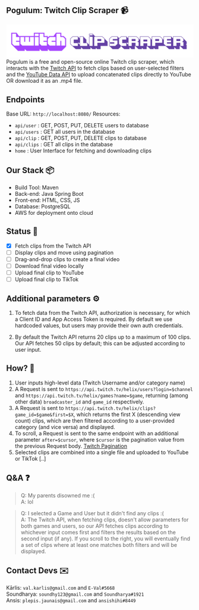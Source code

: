Pogulum: Twitch Clip Scraper 📹
-
![tcs](tcs.png)
Pogulum is a free and open-source online Twitch clip scraper, which interacts with the [Twitch API](https://dev.twitch.tv/docs/api/) to fetch clips based on user-selected filters and the [YouTube Data API](https://developers.google.com/youtube/v3) to upload concatenated clips directly to YouTube OR download it as an .mp4 file.

Endpoints
-
Base URL: `http://localhost:8080/`
Resources:
- `api/user` : GET, POST, PUT, DELETE users to database
- `api/users` : GET all users in the database
- `api/clip` : GET, POST, PUT, DELETE clips to database
- `api/clips` : GET all clips in the database
- `home` : User Interface for fetching and downloading clips

Our Stack 📦
-
- Build Tool: Maven
- Back-end: Java Spring Boot
- Front-end: HTML, CSS, JS
- Database: PostgreSQL
- AWS for deployment onto cloud

Status 📄
-
- [x] Fetch clips from the Twitch API
- [ ] Display clips and move using pagination
- [ ] Drag-and-drop clips to create a final video
- [ ] Download final video locally
- [ ] Upload final clip to YouTube
- [ ] Upload final clip to TikTok

Additional parameters ⚙️
-

1. To fetch data from the Twitch API, authorization is necessary, for which a Client ID and App Access Token is required. By default we use hardcoded values, but users may provide their own auth credentials.

2. By default the Twitch API returns 20 clips up to a maximum of 100 clips. Our API fetches 50 clips by default; this can be adjusted according to user input.

How? 🧠
-

1. User inputs high-level data (Twitch Username and/or category name)
2. A Request is sent to `https://api.twitch.tv/helix/users?login=$channel` and `https://api.twitch.tv/helix/games?name=$game`, returning (among other data) `broadcaster_id` and `game_id` respectively.
3. A Request is sent to `https://api.twitch.tv/helix/clips?game_id=$game&first=$X`, which returns the first X (descending view count) clips, which are then filtered according to a user-provided category (and vice versa) and displayed.
4.  To scroll, a Request is sent to the same endpoint with an additional parameter `after=$cursor`, where `$cursor` is the pagination value from the previous Request body. [Twitch Pagination](https://dev.twitch.tv/docs/api/guide#pagination)
5. Selected clips are combined into a single file and uploaded to YouTube or TikTok [..]

Q&A ❓
-
> Q: My parents disowned me :(  
> A: lol

> Q: I selected a Game and User but it didn't find any clips :(  
> A: The Twitch API, when fetching clips, doesn't allow parameters for both games and users, so our API fetches clips according to whichever input comes first and filters the results based on the second input (if any). If you scroll to the right, you will eventually find a set of clips where at least one matches both filters and will be displayed.

Contact Devs ✉️
-
Kārlis: `val.karlis@gmail.com` and `E-Val#5668`  
Soundharya: `soundhy123@gmail.com` and `Soundharya#1921`  
Ansis:  `plepis.jaunais@gmail.com` and  `ansishihi#8449`  


